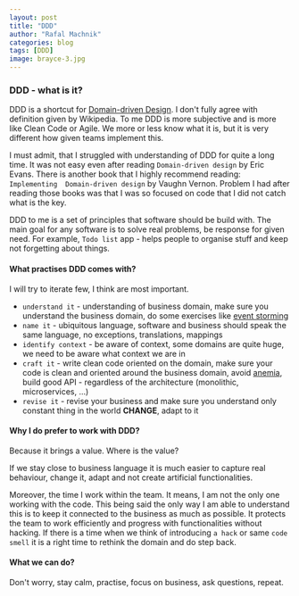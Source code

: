 ```yaml
---
layout: post
title: "DDD"
author: "Rafal Machnik"
categories: blog
tags: [DDD]
image: brayce-3.jpg
---
```

### DDD - what is it? 

DDD is a shortcut for [Domain-driven Design](https://en.wikipedia.org/wiki/Domain-driven_design).
I don't fully agree with definition given by Wikipedia. To me DDD is more subjective and is more like 
Clean Code or Agile. We more or less know what it is, but it is very different how given teams implement this.

I must admit, that I struggled with understanding of DDD for quite a long time. It was not easy even after 
reading `Domain-driven design` by Eric Evans. There is another book that I highly recommend reading: `Implementing 
Domain-driven design` by Vaughn Vernon. Problem I had after reading those books was that I was so focused on code 
that I did not catch what is the key.

DDD to me is a set of principles that software should be build with. The main goal for any software 
is to solve real problems, be response for given need. For example, `Todo list` app - helps people to organise stuff
and keep not forgetting about things.

#### What practises DDD comes with?
I will try to iterate few, I think are most important.

* `understand it` - understanding of business domain, make sure you understand the business domain, do some exercises like 
[event storming](https://en.wikipedia.org/wiki/Event_storming)
* `name it` - ubiquitous language, software and business should speak the same language, no exceptions, translations, mappings
* `identify context` - be aware of context, some domains are quite huge, we need to be aware what context we are in
* `craft it` - write clean code oriented on the domain, make sure your code is clean and oriented around the business domain,
avoid [anemia](https://martinfowler.com/bliki/AnemicDomainModel.html), build good API - regardless of the architecture
(monolithic, microservices, ...) 
* `revise it` - revise your business and make sure you understand only constant thing in the world **CHANGE**, adapt to it

#### Why I do prefer to work with DDD?
Because it brings a value. Where is the value?

If we stay close to business language it is much easier to capture real behaviour, change it, adapt and not create artificial
functionalities.

Moreover, the time I work within the team. It means, I am not the only one working with the code. This being said the only way
I am able to understand this is to keep it connected to the business as much as possible. It protects the team to 
work efficiently and progress with functionalities without hacking. If there is a time when we think of introducing 
`a hack` or same `code smell` it is a right time to rethink the domain and do step back.

#### What we can do? 
Don't worry, stay calm, practise, focus on business, ask questions, repeat.

